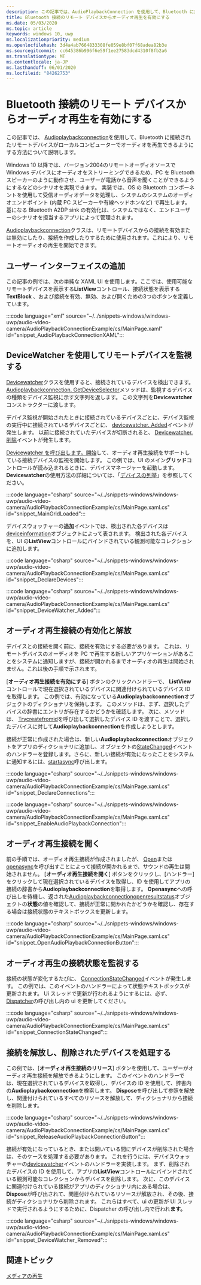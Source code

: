 ```yaml
---
description: この記事では、AudioPlaybackConnection を使用して、Bluetooth に接続されたリモートデバイスがローカルコンピューターでオーディオを再生できるようにする方法について説明します。
title: Bluetooth 接続のリモート デバイスからオーディオ再生を有効にする
ms.date: 05/03/2020
ms.topic: article
keywords: windows 10, uwp
ms.localizationpriority: medium
ms.openlocfilehash: 3d4a4ab7664833308fe059e8bf07f68adea82b3e
ms.sourcegitcommit: cc645386b996f6e59f1ee27583dcd4310f8fb2a6
ms.translationtype: MT
ms.contentlocale: ja-JP
ms.lasthandoff: 06/01/2020
ms.locfileid: "84262753"
---
```

# <a name="enable-audio-playback-from-remote-bluetooth-connected-devices"></a>Bluetooth 接続のリモート デバイスからオーディオ再生を有効にする

この記事では、 [Audioplaybackconnection](/uwp/api/windows.media.audio.audioplaybackconnection)を使用して、Bluetooth に接続されたリモートデバイスがローカルコンピューターでオーディオを再生できるようにする方法について説明します。

Windows 10 以降では、バージョン2004のリモートオーディオソースで Windows デバイスにオーディオをストリーミングできるため、PC を Bluetooth スピーカーのように動作させ、ユーザーが電話から音声を聞くことができるようにするなどのシナリオを実現できます。 実装では、OS の Bluetooth コンポーネントを使用して受信オーディオデータを処理し、システムのシステムのオーディオエンドポイント (内蔵 PC スピーカーや有線ヘッドホンなど) で再生します。 基になる Bluetooth A2DP sink の有効化は、システムではなく、エンドユーザーのシナリオを担当するアプリによって管理されます。

[Audioplaybackconnection](/uwp/api/windows.media.audio.audioplaybackconnection)クラスは、リモートデバイスからの接続を有効または無効にしたり、接続を作成したりするために使用されます。これにより、リモートオーディオの再生を開始できます。

## <a name="add-a-user-interface"></a>ユーザー インターフェイスの追加

この記事の例では、次の単純な XAML UI を使用します。ここでは、使用可能なリモートデバイスを表示する**ListView**コントロール、接続状態を表示する**TextBlock** 、および接続を有効、無効、および開くための3つのボタンを定義しています。

:::code language="xml" source="~/../snippets-windows/windows-uwp/audio-video-camera/AudioPlaybackConnectionExample/cs/MainPage.xaml" id="snippet_AudioPlaybackConnectionXAML":::

## <a name="use-devicewatcher-to-monitor-for-remote-devices"></a>DeviceWatcher を使用してリモートデバイスを監視する

[Devicewatcher](/uwp/api/windows.devices.enumeration.devicewatcher)クラスを使用すると、接続されているデバイスを検出できます。 [Audioplaybackconnection. GetDeviceSelector](/uwp/api/windows.media.audio.audioplaybackconnection.getdeviceselector)メソッドは、監視するデバイスの種類をデバイス監視に示す文字列を返します。 この文字列を**Devicewatcher**コンストラクターに渡します。 

デバイス監視が開始されたときに接続されているデバイスごとに、デバイス監視の実行中に接続されているデバイスごとに、 [devicewatcher. Added](/uwp/api/windows.devices.enumeration.devicewatcher.added)イベントが発生します。 以前に接続されていたデバイスが切断されると、 [Devicewatcher. 削除](/uwp/api/windows.devices.enumeration.devicewatcher.removed)イベントが発生します。 

[Devicewatcher を呼び出します。開始](/uwp/api/windows.devices.enumeration.devicewatcher.start)して、オーディオ再生接続をサポートしている接続デバイスの監視を開始します。 この例では、UI のメイン**グリッド**コントロールが読み込まれるときに、デバイスマネージャーを起動します。 **Devicewatcher**の使用方法の詳細については、「[デバイスの列挙](/windows/uwp/devices-sensors/enumerate-devices)」を参照してください。

:::code language="csharp" source="~/../snippets-windows/windows-uwp/audio-video-camera/AudioPlaybackConnectionExample/cs/MainPage.xaml.cs" id="snippet_MainGridLoaded":::


デバイスウォッチャーの**追加**イベントでは、検出された各デバイスは[deviceinformation](/uwp/api/Windows.Devices.Enumeration.DeviceInformation)オブジェクトによって表されます。 検出された各デバイスを、UI の**ListView**コントロールにバインドされている観測可能なコレクションに追加します。

:::code language="csharp" source="~/../snippets-windows/windows-uwp/audio-video-camera/AudioPlaybackConnectionExample/cs/MainPage.xaml.cs" id="snippet_DeclareDevices":::


:::code language="csharp" source="~/../snippets-windows/windows-uwp/audio-video-camera/AudioPlaybackConnectionExample/cs/MainPage.xaml.cs" id="snippet_DeviceWatcher_Added":::


## <a name="enable-and-release-audio-playback-connections"></a>オーディオ再生接続の有効化と解放

デバイスとの接続を開く前に、接続を有効にする必要があります。 これは、リモートデバイスのオーディオを PC で再生する新しいアプリケーションがあることをシステムに通知しますが、接続が開かれるまでオーディオの再生は開始されません。これは後の手順で示されます。

[**オーディオ再生接続を有効にする**] ボタンのクリックハンドラーで、 **ListView**コントロールで現在選択されているデバイスに関連付けられているデバイス ID を取得します。 この例では、有効になっている**Audioplaybackconnection**オブジェクトのディクショナリを保持します。 このメソッドは、まず、選択したデバイスの辞書にエントリが存在するかどうかを確認します。 次に、メソッドは、 [Trycreatefromid](/uwp/api/windows.media.audio.audioplaybackconnection.trycreatefromid)を呼び出して選択したデバイス ID を渡すことで、選択したデバイスに対して**Audioplaybackconnection**を作成しようとします。 

接続が正常に作成された場合は、新しい**Audioplaybackconnection**オブジェクトをアプリのディクショナリに追加し、オブジェクトの[StateChanged](/uwp/api/windows.media.audio.audioplaybackconnection.statechanged)イベントのハンドラーを登録します。さらに、新しい接続が有効になったことをシステムに通知するには、[startasync](/uwp/api/windows.media.audio.audioplaybackconnection.startasync)呼び出します。 

:::code language="csharp" source="~/../snippets-windows/windows-uwp/audio-video-camera/AudioPlaybackConnectionExample/cs/MainPage.xaml.cs" id="snippet_DeclareConnections":::

:::code language="csharp" source="~/../snippets-windows/windows-uwp/audio-video-camera/AudioPlaybackConnectionExample/cs/MainPage.xaml.cs" id="snippet_EnableAudioPlaybackConnection":::


## <a name="open-the-audio-playback-connection"></a>オーディオ再生接続を開く

前の手順では、オーディオ再生接続が作成されましたが、 [Open](/uwp/api/windows.media.audio.audioplaybackconnection.open)または[openasync](/uwp/api/windows.media.audio.audioplaybackconnection.openasync)を呼び出すことによって接続が開かれるまで、サウンドの再生は開始されません。 [**オーディオ再生接続を開く**] ボタンをクリックし、[ハンドラー] をクリックして現在選択されているデバイスを取得し、ID を使用してアプリの接続の辞書から**Audioplaybackconnection**を取得します。 **Openasync**への呼び出しを待機し、返された[Audioplaybackconnectionopenresultstatus](/uwp/api/windows.media.audio.audioplaybackconnectionopenresult)オブジェクトの**状態**の値を確認して、接続が正常に開かれたかどうかを確認し、存在する場合は接続状態のテキストボックスを更新します。


:::code language="csharp" source="~/../snippets-windows/windows-uwp/audio-video-camera/AudioPlaybackConnectionExample/cs/MainPage.xaml.cs" id="snippet_OpenAudioPlaybackConnectionButton":::

## <a name="monitor-audio-playback-connection-state"></a>オーディオ再生の接続状態を監視する

接続の状態が変化するたびに、 [ConnectionStateChanged](/uwp/api/windows.media.audio.audioplaybackconnection.statechanged)イベントが発生します。 この例では、このイベントのハンドラーによって状態テキストボックスが更新されます。 Ui スレッドで更新が行われるようにするには、必ず、 [Dispatcher](/uwp/api/windows.ui.core.coredispatcher.runasync)の呼び出し内の ui を更新してください。

:::code language="csharp" source="~/../snippets-windows/windows-uwp/audio-video-camera/AudioPlaybackConnectionExample/cs/MainPage.xaml.cs" id="snippet_ConnectionStateChanged":::

## <a name="release-connections-and-handle-removed-devices"></a>接続を解放し、削除されたデバイスを処理する

この例では、[**オーディオ再生接続のリリース**] ボタンを使用して、ユーザーがオーディオ再生接続を解放できるようにします。 このイベントのハンドラーでは、現在選択されているデバイスを取得し、デバイスの ID を使用して、辞書内の**Audioplaybackconnection**を検索します。 **Dispose**を呼び出して参照を解放し、関連付けられているすべてのリソースを解放して、ディクショナリから接続を削除します。

:::code language="csharp" source="~/../snippets-windows/windows-uwp/audio-video-camera/AudioPlaybackConnectionExample/cs/MainPage.xaml.cs" id="snippet_ReleaseAudioPlaybackConnectionButton":::

接続が有効になっているとき、または開いている間にデバイスが削除された場合は、そのケースを処理する必要があります。 これを行うには、デバイスウォッチャーの[devicewatcher](/uwp/api/windows.devices.enumeration.devicewatcher.removed)イベントのハンドラーを実装します。 まず、削除されたデバイスの ID を使用して、アプリの**ListView**コントロールにバインドされている観測可能なコレクションからデバイスを削除します。 次に、このデバイスに関連付けられている接続がアプリのディクショナリ内にある場合は、 **Dispose**が呼び出されて、関連付けられているリソースが解放され、その後、接続がディクショナリから削除されます。 これらはすべて、ui の更新が UI スレッドで実行されるようにするために、Dispatcher の呼び出し内で行われ**ます。**

:::code language="csharp" source="~/../snippets-windows/windows-uwp/audio-video-camera/AudioPlaybackConnectionExample/cs/MainPage.xaml.cs" id="snippet_DeviceWatcher_Removed":::

## <a name="related-topics"></a>関連トピック

[メディアの再生](media-playback.md)


 




